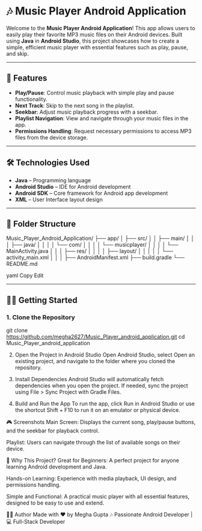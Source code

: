 # 🎶 Music Player Android Application

Welcome to the **Music Player Android Application**! This app allows users to easily play their favorite MP3 music files on their Android devices. Built using **Java** in **Android Studio**, this project showcases how to create a simple, efficient music player with essential features such as play, pause, and skip.

---

## 🚀 Features

- **Play/Pause**: Control music playback with simple play and pause functionality.
- **Next Track**: Skip to the next song in the playlist.
- **Seekbar**: Adjust music playback progress with a seekbar.
- **Playlist Navigation**: View and navigate through your music files in the app.
- **Permissions Handling**: Request necessary permissions to access MP3 files from the device storage.

---

## 🛠️ Technologies Used

- **Java** – Programming language
- **Android Studio** – IDE for Android development
- **Android SDK** – Core framework for Android app development
- **XML** – User Interface layout design

---

## 📂 Folder Structure

Music_Player_Android_Application/
├── app/
│ ├── src/
│ │ ├── main/
│ │ │ ├── java/
│ │ │ │ └── com/
│ │ │ │ └── musicplayer/
│ │ │ │ └── MainActivity.java
│ │ │ ├── res/
│ │ │ │ ├── layout/
│ │ │ │ │ └── activity_main.xml
│ │ │ ├── AndroidManifest.xml
├── build.gradle
└── README.md

yaml
Copy
Edit

---

## 🧑‍💻 Getting Started

### 1. Clone the Repository
git clone https://github.com/megha2627/Music_Player_android_application.git
cd Music_Player_android_application

2. Open the Project in Android Studio
Open Android Studio, select Open an existing project, and navigate to the folder where you cloned the repository.

3. Install Dependencies
Android Studio will automatically fetch dependencies when you open the project. If needed, sync the project using File > Sync Project with Gradle Files.

4. Build and Run the App
To run the app, click Run in Android Studio or use the shortcut Shift + F10 to run it on an emulator or physical device.

🎮 Screenshots
Main Screen: Displays the current song, play/pause buttons, and the seekbar for playback control.

Playlist: Users can navigate through the list of available songs on their device.

🤔 Why This Project?
Great for Beginners: A perfect project for anyone learning Android development and Java.

Hands-on Learning: Experience with media playback, UI design, and permissions handling.

Simple and Functional: A practical music player with all essential features, designed to be easy to use and extend.

👩‍💻 Author
Made with ❤️ by Megha Gupta
🎶 Passionate Android Developer | 💻 Full-Stack Developer
